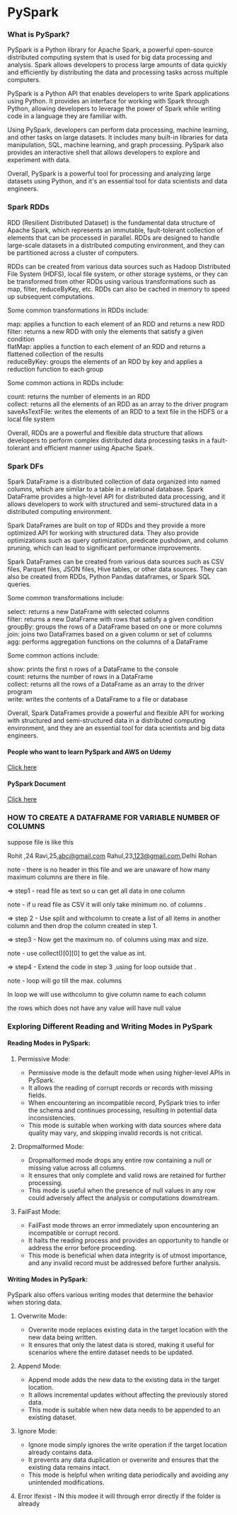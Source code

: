 # PySpark

<h3 align="left">What is PySpark?</h3>
PySpark is a Python library for Apache Spark, a powerful open-source distributed computing system that is used for big data processing and analysis. Spark allows developers to process large amounts of data quickly and efficiently by distributing the data and processing tasks across multiple computers.

PySpark is a Python API that enables developers to write Spark applications using Python. It provides an interface for working with Spark through Python, allowing developers to leverage the power of Spark while writing code in a language they are familiar with.

Using PySpark, developers can perform data processing, machine learning, and other tasks on large datasets. It includes many built-in libraries for data manipulation, SQL, machine learning, and graph processing. PySpark also provides an interactive shell that allows developers to explore and experiment with data.

Overall, PySpark is a powerful tool for processing and analyzing large datasets using Python, and it's an essential tool for data scientists and data engineers.

<h3 align="left">Spark RDDs</h3>
RDD (Resilient Distributed Dataset) is the fundamental data structure of Apache Spark, which represents an immutable, fault-tolerant collection of elements that can be processed in parallel. RDDs are designed to handle large-scale datasets in a distributed computing environment, and they can be partitioned across a cluster of computers.

RDDs can be created from various data sources such as Hadoop Distributed File System (HDFS), local file system, or other storage systems, or they can be transformed from other RDDs using various transformations such as map, filter, reduceByKey, etc. RDDs can also be cached in memory to speed up subsequent computations.


Some common transformations in RDDs include:

map: applies a function to each element of an RDD and returns a new RDD<br>
filter: returns a new RDD with only the elements that satisfy a given condition<br>
flatMap: applies a function to each element of an RDD and returns a flattened collection of the results<br>
reduceByKey: groups the elements of an RDD by key and applies a reduction function to each group<br>


Some common actions in RDDs include:

count: returns the number of elements in an RDD<br>
collect: returns all the elements of an RDD as an array to the driver program<br>
saveAsTextFile: writes the elements of an RDD to a text file in the HDFS or a local file system<br>


Overall, RDDs are a powerful and flexible data structure that allows developers to perform complex distributed data processing tasks in a fault-tolerant and efficient manner using Apache Spark.<br>

<h3 align="left">Spark DFs</h3>
Spark DataFrame is a distributed collection of data organized into named columns, which are similar to a table in a relational database. Spark DataFrame provides a high-level API for distributed data processing, and it allows developers to work with structured and semi-structured data in a distributed computing environment.

Spark DataFrames are built on top of RDDs and they provide a more optimized API for working with structured data. They also provide optimizations such as query optimization, predicate pushdown, and column pruning, which can lead to significant performance improvements.

Spark DataFrames can be created from various data sources such as CSV files, Parquet files, JSON files, Hive tables, or other data sources. They can also be created from RDDs, Python Pandas dataframes, or Spark SQL queries.

 Some common transformations include:

select: returns a new DataFrame with selected columns<br>
filter: returns a new DataFrame with rows that satisfy a given condition<br>
groupBy: groups the rows of a DataFrame based on one or more columns<br>
join: joins two DataFrames based on a given column or set of columns<br>
agg: performs aggregation functions on the columns of a DataFrame<br>

Some common actions include:

show: prints the first n rows of a DataFrame to the console<br>
count: returns the number of rows in a DataFrame<br>
collect: returns all the rows of a DataFrame as an array to the driver program<br>
write: writes the contents of a DataFrame to a file or database<br>

Overall, Spark DataFrames provide a powerful and flexible API for working with structured and semi-structured data in a distributed computing environment, and they are an essential tool for data scientists and big data engineers.<br>

<h4 align="left">People who want to learn PySpark and AWS on Udemy</h4><a href="https://www.udemy.com/course/pyspark-aws-master-big-data-with-pyspark-and-aws">Click here</a>

<h4 align="left">PySpark Document</h4><a href="https://spark.apache.org/docs/latest/api/python/getting_started/index.html">Click here</a>

<h3 align="left">HOW TO CREATE A DATAFRAME FOR VARIABLE NUMBER OF COLUMNS</h3>

suppose file is like this

Rohit ,24
Ravi,25,abc@gmail.com
Rahul,23,123@gmail.com,Delhi
Rohan

note - there is no header in this file and we are unaware of how many maximum columns are there in file.

=> step1 - read file as text so u can get all data in one column

note - if u read file as CSV it will only take minimum no. of columns .

=> step 2 - Use split and withcolumn to create a list of all items in another column and then drop the column created in step 1.

=> step3 - Now get the maximum no. of columns using max and size.

note - use collect()[0][0] to get the value as int.

=> step4 - Extend the code in step 3 ,using for loop outside that .

note - loop will go till the max. columns

In loop we will use withcolumn to give column name to each column

the rows which does not have any value will have null value


<h3 align="left">Exploring Different Reading and Writing Modes in PySpark</h3>

<h4 align="left">Reading Modes in PySpark:</h4>
 
1. Permissive Mode:
   - Permissive mode is the default mode when using higher-level APIs in PySpark.
   - It allows the reading of corrupt records or records with missing fields.
   - When encountering an incompatible record, PySpark tries to infer the schema and continues processing, resulting in potential data inconsistencies.
   - This mode is suitable when working with data sources where data quality may vary, and skipping invalid records is not critical.
 
2. Dropmalformed Mode:
   - Dropmalformed mode drops any entire row containing a null or missing value across all columns.
   - It ensures that only complete and valid rows are retained for further processing.
   - This mode is useful when the presence of null values in any row could adversely affect the analysis or computations downstream.
 
3. FailFast Mode:
   - FailFast mode throws an error immediately upon encountering an incompatible or corrupt record.
   - It halts the reading process and provides an opportunity to handle or address the error before proceeding.
   - This mode is beneficial when data integrity is of utmost importance, and any invalid record must be addressed before further analysis.

<h4 align="left">Writing Modes in PySpark:</h4>
 
PySpark also offers various writing modes that determine the behavior when storing data.
 
1. Overwrite Mode:
   - Overwrite mode replaces existing data in the target location with the new data being written.
   - It ensures that only the latest data is stored, making it useful for scenarios where the entire dataset needs to be updated.
 
2. Append Mode:
   - Append mode adds the new data to the existing data in the target location.
   - It allows incremental updates without affecting the previously stored data.
   - This mode is suitable when new data needs to be appended to an existing dataset.
 
3. Ignore Mode:
   - Ignore mode simply ignores the write operation if the target location already contains data.
   - It prevents any data duplication or overwrite and ensures that the existing data remains intact.
   - This mode is helpful when writing data periodically and avoiding any unintended modifications.
 
4. Error Ifexist - IN this modee it will through error directly if the folder is already
  
